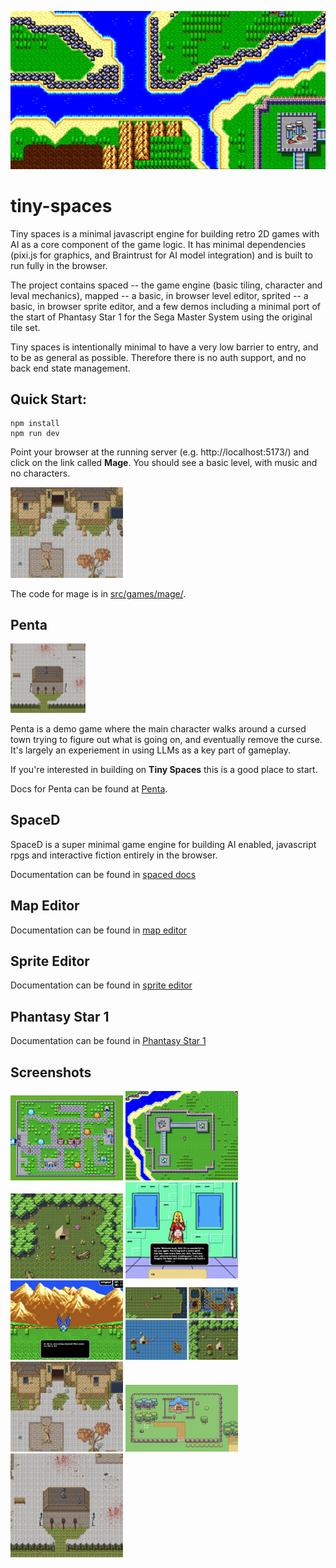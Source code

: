 <img src="img/palma-anim.gif" width="800" alt="PS1"><br>

# tiny-spaces

Tiny spaces is a minimal javascript engine for building retro 2D games with AI
as a core component of the game logic. It has minimal dependencies (pixi.js for
graphics, and Braintrust for AI model integration) and is built to run fully in
the browser.

The project contains spaced -- the game engine (basic tiling, character and leval mechanics), mapped -- a basic, in browser level editor, sprited -- a basic, in browser sprite editor, and a few demos including a minimal port of the start of Phantasy Star 1 for the Sega Master System using the original tile set.  

Tiny spaces is intentionally minimal to have a very low barrier to entry, and to
be as general as possible. Therefore there is no auth support, and no back end
state management. 

## Quick Start:

```
npm install
npm run dev
```

Point your browser at the running server (e.g. http://localhost:5173/) and click on the link called **Mage**. You should see a basic level, with music and no characters. 

<img src="img/mage.png" width="180">

The code for mage is in [src/games/mage/](src/games/mage/).

## Penta

<img src="img/penta.png" width="120">

Penta is a demo game where the main character walks around a cursed town trying
to figure out what is going on, and eventually remove the curse. It's largely an
experiement in using LLMs as a key part of gameplay. 

If you're interested in building on **Tiny Spaces** this is a good place to start.

Docs for Penta can be found at [Penta](src/games/penta/README.md).

## SpaceD

SpaceD is a super minimal game engine for building AI enabled, javascript rpgs and interactive fiction entirely in the browser. 

Documentation can be found in [spaced docs](src/spaced/README.md)

## Map Editor

Documentation can be found in [map editor](src/mapped/README.md)    

## Sprite Editor

Documentation can be found in [sprite editor](src/sprited/README.md)

## Phantasy Star 1

Documentation can be found in [Phantasy Star 1](src/games/ps1/README.md)

## Screenshots

<img src="img/camineet.png" width="180" alt="PS1"> <img src="img/palma.png" width="180" alt="PS1"> <img src="img/gentle.png" width="180" alt="PS1"> <img src="img/suelo.png" width="180" alt="PS1"> <img src="img/wingeye.png" width="180" alt="PS1"> <img src="img/edit.png" width="180" alt="PS1"><img src="img/mage.png" width="180" alt="PS1"> <img src="img/serene.png" width="180" alt="PS1"><img src="img/penta.png" width="180" alt="PS1">